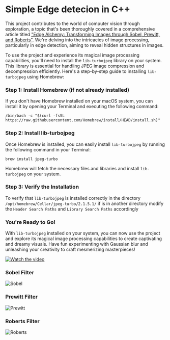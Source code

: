 # Simple Edge detecion in C++

This project contributes to the world of computer vision through exploration, a topic that's been thoroughly covered in a comprehensive article titled ["Edge Alchemy: Transforming Images through Sobel, Prewitt, and Roberts"](https://blog.salvatorelabs.com/edge-alchemy-transforming-images-through-sobel-prewitt-and-roberts/). We're delving into the intricacies of image processing, particularly in edge detection, aiming to reveal hidden structures in images.

To use the project and experience its magical image processing capabilities, you'll need to install the `lib-turbojpeg` library on your system. This library is essential for handling JPEG image compression and decompression efficiently. Here's a step-by-step guide to installing `lib-turbojpeg` using Homebrew:

### Step 1: Install Homebrew (if not already installed)

If you don't have Homebrew installed on your macOS system, you can install it by opening your Terminal and executing the following command:

``` /bin/bash -c "$(curl -fsSL https://raw.githubusercontent.com/Homebrew/install/HEAD/install.sh)" ```

### Step 2: Install lib-turbojpeg

Once Homebrew is installed, you can easily install `lib-turbojpeg` by running the following command in your Terminal:

```brew install jpeg-turbo```

Homebrew will fetch the necessary files and libraries and install `lib-turbojpeg` on your system.

### Step 3: Verify the Installation

To verify that `lib-turbojpeg` is installed correctly in the directory `/opt/homebrew/Cellar/jpeg-turbo/2.1.5.1/` if is in another directory modify the `Header Search Paths` and `Library Search Paths` accordingly

### You're Ready to Go!

With `lib-turbojpeg` installed on your system, you can now use the project and explore its magical image processing capabilities to create captivating and dreamy visuals. Have fun experimenting with Gaussian blur and unleashing your creativity to craft mesmerizing masterpieces!

[![Watch the video](https://img.youtube.com/vi/tUR2h4mnPqc/maxresdefault.jpg)](https://youtu.be/tUR2h4mnPqc)

### Sobel Filter
![Sobel](https://github.com/salvatore356/edge-detection/blob/main/imgs/sobel.jpg?raw=true)

### Prewitt Filter
![Prewitt](https://github.com/salvatore356/edge-detection/blob/main/imgs/prewitt.jpg?raw=true)

### Roberts Filter
![Roberts](https://github.com/salvatore356/edge-detection/blob/main/imgs/roberts.jpg?raw=true)
